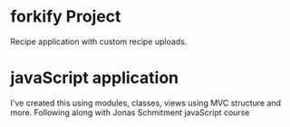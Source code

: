 # forkify Project

Recipe application with custom recipe uploads.

# javaScript application

I've created this using modules, classes, views using MVC structure and more.
Following along with Jonas Schmitment javaScript course
